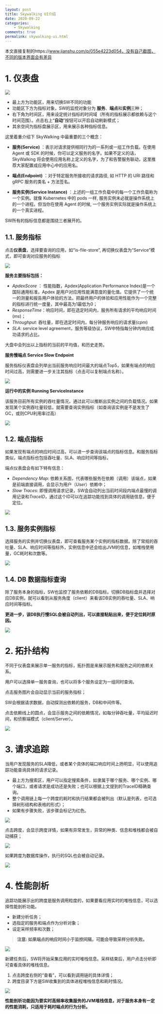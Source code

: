 ```yaml
---
layout: post
title: Skywalking UI介绍
date: 2020-09-22
categories:
	- Skywalking
comments: true
permalink: skywalking-ui.html
---
```


本文直接复制的https://www.jianshu.com/p/055e4223d054，没有自己截图，不同的版本界面会有差异

# 1. 仪表盘

![](/assets/images/posts/skywalking-ui/skywalking-ui-1.jpg)

- 最上方为功能区，用来切换SW不同的功能
- 功能区下方为指标对象，SW的监控对象分为 **服务**、**端点**和**实例**三种；
- 右下角为时间区，用来设定统计指标的时间域（所有的指标展示都依赖与这个时间范围）。点击右上“**自动**”按钮可以开启自动刷新模式；
- 其余空间为指标盘展示区，用来展示各种指标信息。

这里着重介绍下 SkyWalking 中最重要的三个概念：

- **服务(Service)** ：表示对请求提供相同行为的一系列或一组工作负载。在使用 Agent 或 SDK 的时候，你可以定义服务的名字。如果不定义的话，SkyWalking 将会使用应用名称上定义的名字，为了和告警服务联动，这里推荐大家配置成应用中心中的应用名。

- **端点(Endpoint)** ：对于特定服务所接收的请求路径, 如 HTTP 的 URI 路径和 gRPC 服务的类名 + 方法签名。
- **服务实例(Service Instance)** ：上述的一组工作负载中的每一个工作负载称为一个实例。就像 Kubernetes 中的 pods 一样, 服务实例未必就是操作系统上的一个进程。但当你在使用 Agent 的时候, 一个服务实例实际就是操作系统上的一个真实进程。

SW所有的指标信息都是围绕三者展开的。

## 1.1. 服务指标

点击**仪表盘**，选择要查询的应用，如“is-file-store”, 再切换仪表盘为“Service”模式，即可查询对应服务的指标

![](/assets/images/posts/skywalking-ui/skywalking-ui-2.jpg)

**服务主要指标包括：**

- *ApdexScore* ： 性能指数，Apdex(Application Performance Index)是一个国际通用标准，Apdex 是用户对应用性能满意度的量化值。它提供了一个统一的测量和报告用户体验的方法，把最终用户的体验和应用性能作为一个完整的指标进行统一度量，其中最高为1最低为0；
- *ResponseTime*：响应时间，即在选定时间内，服务所有请求的平均响应时间(*ms*)；
- *Throughput*: 吞吐量，即在选定时间内，每分钟服务响应的请求量(*cpm*)
- *SLA*: service level agreement，服务等级协议，SW中特指每分钟内响应成功请求的占比。

大盘中会列出以上指标的当前的平均值，和历史走势。

**服务慢端点 Service Slow Endpoint**

服务指标仪表盘会列举出当前服务响应时间最大的端点Top5，如果有端点的响应时间过高，则需要进一步关注其指标（点击可以复制端点名称）。

![](/assets/images/posts/skywalking-ui/skywalking-ui-3.jpg)

**运行中的实例 Running ServiceInstance**

该服务目前所有实例的吞吐量情况，通过此可以推断出实例之间的负载情况。如果发现某个实例吞吐量较低，就需要查询实例指标（如查询该实例是不是发生了GC，或则CPU利用率过高）

![](/assets/images/posts/skywalking-ui/skywalking-ui-4.jpg)

## 1.2. 端点指标

如果发现有端点的响应时间过高，可以进一步查询该端点的指标信息。和服务指标类似，端点指标也包括吞吐量、SLA、响应时间等指标，

端点仪表盘会有如下特有信息：

- *Dependency Map*: 依赖关系图，代表哪些服务在依赖（调用）该端点，如果是前端直接调用，会显示为用户（*User*）依赖中；
- *Slow Traces*: 即慢调用请求记录，SW会自动列出当前时间段内端点最慢的调用记录和*TraceID*，通过这个ID可以在追踪功能找到具体的调用链信息，便于定位。

![](/assets/images/posts/skywalking-ui/skywalking-ui-5.jpg)

## 1.3. 服务实例指标

选择服务的实例并切换仪表盘，即可查看服务某个实例的指标数据。除了常规的吞吐量、SLA、响应时间等指标外，实例信息中还会给出JVM的信息，如堆栈使用量，GC耗时和次数等。

![](/assets/images/posts/skywalking-ui/skywalking-ui-6.jpg)

## 1.4. DB 数据指标查询

除了服务本身的指标，SW也监控了服务依赖的DB指标。切换DB指标盘并选择对应DB实例，就可以看到从服务角度（client）来看该DB实例的吞吐量、SLA、响应时间等指标。

**更进一步，该DB执行慢SQL会被自动列出，可以直接粘贴出来，便于定位耗时原因。**

![](/assets/images/posts/skywalking-ui/skywalking-ui-7.jpg)

# 2. 拓扑结构

不同于仪表盘来展示单一服务的指标，拓扑图是来展示服务和服务之间的依赖关系。

用户可以选择单一服务查询，也可以将多个服务设定为一组同时查询。

点击服务图片会自动显示当前的服务指标；

SW会根据请求数据，自动探测出依赖的服务，DB和中间件等。

点击依赖线上的圆点，会显示服务之间的依赖情况，如每分钟吞吐量，平均延迟时间，和侦察端模式（client/Server）。

![](/assets/images/posts/skywalking-ui/skywalking-ui-8.jpg)

# 3. 请求追踪

当用户发现服务的SLA降低，或者某个具体的端口响应时间上扬明显，可以使用追踪功能查询具体的请求记录。

- 最上方为搜索区，用户可以指定搜索条件，如隶属于哪个服务、哪个实例、哪个端口，或者请求是成功还是失败；也可以根据上文提到的TraceID精确查询。
- 整个调用链上每一个跨度的耗时和执行结果都会被列出（默认是列表，也可选择树形结构和表格的形式）；
- 如果有步骤失败，该步骤会标记为红色。

![](/assets/images/posts/skywalking-ui/skywalking-ui-9.jpg)

点击跨度，会显示跨度详情，如果有异常发生，异常的种类、信息和堆栈都会被自动捕获；

![](/assets/images/posts/skywalking-ui/skywalking-ui-10.jpg)

如果跨度为数据库操作，执行的SQL也会被自动记录。

![](/assets/images/posts/skywalking-ui/skywalking-ui-11.jpg)

# 4. 性能剖析

追踪功能展示出的跨度是服务调用粒度的，如果要看应用实时的堆栈信息，可以选择性能剖析功能。

- 新建分析任务；
- 选指定的服务和端点作为分析对象；
- 设定采样频率和次数；

> **注意: 如果端点的响应时间小于监控间隔，可能会导致采样分析失败。**

![](/assets/images/posts/skywalking-ui/skywalking-ui-12.jpg)

新建任务后，SW将开始采集应用的实时堆栈信息。采样结束后，用户点击分析即可查看具体的堆栈信息。

1. 点击跨度右侧的“查看”，可以看到调用链的具体详情；
2. 跨度目录下方是SW收集到的具体进程堆栈信息和耗时情况。

![](/assets/images/posts/skywalking-ui/skywalking-ui-13.jpg)

**性能剖析功能因为要实时高频率收集服务的JVM堆栈信息，对于服务本身有一定的性能消耗，只适用于耗时端点的行为分析。**

